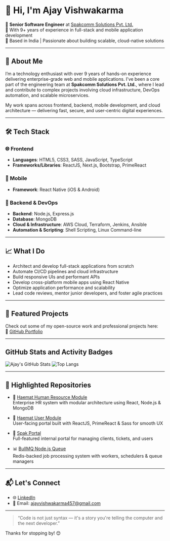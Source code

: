 # 👋 Hi, I'm Ajay Vishwakarma

🎯 **Senior Software Engineer** at [Spakcomm Solutions Pvt. Ltd.](https://spakcomm.com/)  
💼 With 9+ years of experience in full-stack and mobile application development  
📍 Based in India | Passionate about building scalable, cloud-native solutions

---

## 🚀 About Me

I’m a technology enthusiast with over 9 years of hands-on experience delivering enterprise-grade web and mobile applications. I’ve been a core part of the engineering team at **Spakcomm Solutions Pvt. Ltd.**, where I lead and contribute to complex projects involving cloud infrastructure, DevOps automation, and scalable microservices.

My work spans across frontend, backend, mobile development, and cloud architecture — delivering fast, secure, and user-centric digital experiences.

---

## 🛠️ Tech Stack

### 🌐 Frontend
- **Languages**: HTML5, CSS3, SASS, JavaScript, TypeScript
- **Frameworks/Libraries**: ReactJS, Next.js, Bootstrap, PrimeReact

### 📱 Mobile
- **Framework**: React Native (iOS & Android)

### 🧠 Backend & DevOps
- **Backend**: Node.js, Express.js
- **Database**: MongoDB
- **Cloud & Infrastructure**: AWS Cloud, Terraform, Jenkins, Ansible
- **Automation & Scripting**: Shell Scripting, Linux Command-line

---

## 📈 What I Do

- Architect and develop full-stack applications from scratch
- Automate CI/CD pipelines and cloud infrastructure
- Build responsive UIs and performant APIs
- Develop cross-platform mobile apps using React Native
- Optimize application performance and scalability
- Lead code reviews, mentor junior developers, and foster agile practices

---

## 🧩 Featured Projects

Check out some of my open-source work and professional projects here:  
🔗 [GitHub Portfolio](https://github.com/ajayvishwakarma457)

---

## GitHub Stats and Activity Badges

![Ajay's GitHub Stats](https://github-readme-stats.vercel.app/api?username=ajayvishwakarma457&show_icons=true&theme=radical)
![Top Langs](https://github-readme-stats.vercel.app/api/top-langs/?username=ajayvishwakarma457&layout=compact&theme=radical)

---

## 📌 Highlighted Repositories

- 🔬 [Haemat Human Resource Module](https://github.com/ajayvishwakarma457/Haemat-Human-Resource-Module)  
  Enterprise HR system with modular architecture using React, Node.js & MongoDB

- 👥 [Haemat User Module](https://github.com/ajayvishwakarma457/Haemat-User-Module)  
  User-facing portal built with ReactJS, PrimeReact & Sass for smooth UX

- 🧭 [Spak Portal](https://github.com/ajayvishwakarma457/spak-portal)  
  Full-featured internal portal for managing clients, tickets, and users

- 📊 [BullMQ Node.js Queue](https://github.com/ajayvishwakarma457/bullmq-nodejs)  
  Redis-backed job processing system with workers, schedulers & queue managers
  
---

## 📬 Let's Connect

- 🌐 [LinkedIn](https://www.linkedin.com/in/ajayvishwakarma457)
- 📧 Email: ajayvishwakarma457@gmail.com

---

> “Code is not just syntax — it's a story you're telling the computer and the next developer.”  

Thanks for stopping by! 😊
